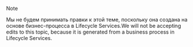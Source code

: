 > [!NOTE]
> <span data-ttu-id="7d908-101">Мы не будем принимать правки к этой теме, поскольку она создана на основе бизнес-процесса в Lifecycle Services.</span><span class="sxs-lookup"><span data-stu-id="7d908-101">We will not be accepting edits to this topic, because it is generated from a business process in Lifecycle Services.</span></span>